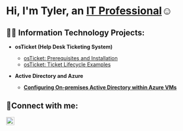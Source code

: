 <h1>Hi, I'm Tyler, an <a href="https://linkedin.com/in/tyler-smart-b11a40349">IT Professional</a>☺</h1>

<h2>👨‍💻 Information Technology Projects:</h2>

- <b>osTicket (Help Desk Ticketing System)</b>
  - [osTicket: Prerequisites and Installation](https://github.com/TylerSmart1998/osticket-prereqs)
  - [osTicket: Ticket Lifecycle Examples](https://github.com/TylerSmart1998/ticket-lifecycle)

- <b>Active Directory and Azure
  - [Configuring On-premises Active Directory within Azure VMs](https://github.com/TylerSmart1998/configure-ad) 

<h2>🤳Connect with me:</h2>


[<img align="left" alt="Josh | LinkedIn" width="22px" src="https://cdn.jsdelivr.net/npm/simple-icons@v3/icons/linkedin.svg" />][linkedin]

[linkedin]: https://linkedin.com/in/tyler-smart-b11a40349
